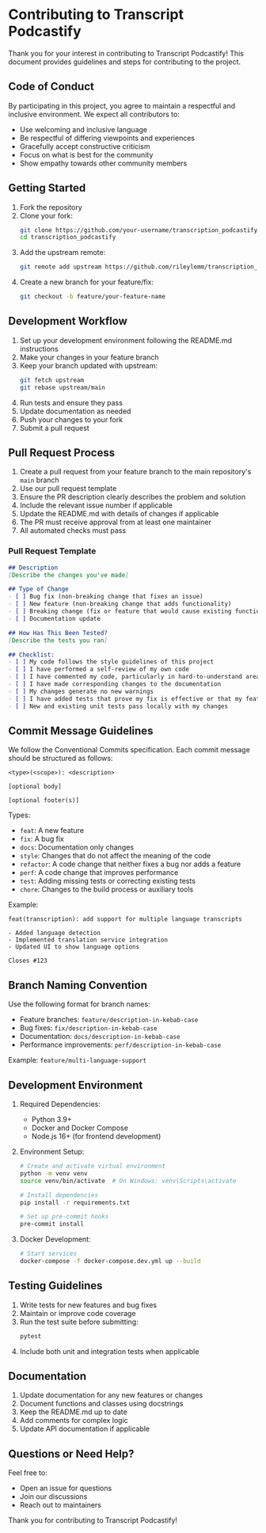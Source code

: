 # Contributing to Transcript Podcastify

Thank you for your interest in contributing to Transcript Podcastify! This document provides guidelines and steps for contributing to the project.

## Code of Conduct

By participating in this project, you agree to maintain a respectful and inclusive environment. We expect all contributors to:
- Use welcoming and inclusive language
- Be respectful of differing viewpoints and experiences
- Gracefully accept constructive criticism
- Focus on what is best for the community
- Show empathy towards other community members

## Getting Started

1. Fork the repository
2. Clone your fork:
   ```bash
   git clone https://github.com/your-username/transcription_podcastify.git
   cd transcription_podcastify
   ```
3. Add the upstream remote:
   ```bash
   git remote add upstream https://github.com/rileylemm/transcription_podcastify.git
   ```
4. Create a new branch for your feature/fix:
   ```bash
   git checkout -b feature/your-feature-name
   ```

## Development Workflow

1. Set up your development environment following the README.md instructions
2. Make your changes in your feature branch
3. Keep your branch updated with upstream:
   ```bash
   git fetch upstream
   git rebase upstream/main
   ```
4. Run tests and ensure they pass
5. Update documentation as needed
6. Push your changes to your fork
7. Submit a pull request

## Pull Request Process

1. Create a pull request from your feature branch to the main repository's `main` branch
2. Use our pull request template
3. Ensure the PR description clearly describes the problem and solution
4. Include the relevant issue number if applicable
5. Update the README.md with details of changes if applicable
6. The PR must receive approval from at least one maintainer
7. All automated checks must pass

### Pull Request Template

```markdown
## Description
[Describe the changes you've made]

## Type of Change
- [ ] Bug fix (non-breaking change that fixes an issue)
- [ ] New feature (non-breaking change that adds functionality)
- [ ] Breaking change (fix or feature that would cause existing functionality to not work as expected)
- [ ] Documentation update

## How Has This Been Tested?
[Describe the tests you ran]

## Checklist:
- [ ] My code follows the style guidelines of this project
- [ ] I have performed a self-review of my own code
- [ ] I have commented my code, particularly in hard-to-understand areas
- [ ] I have made corresponding changes to the documentation
- [ ] My changes generate no new warnings
- [ ] I have added tests that prove my fix is effective or that my feature works
- [ ] New and existing unit tests pass locally with my changes
```

## Commit Message Guidelines

We follow the Conventional Commits specification. Each commit message should be structured as follows:

```
<type>(<scope>): <description>

[optional body]

[optional footer(s)]
```

Types:
- `feat`: A new feature
- `fix`: A bug fix
- `docs`: Documentation only changes
- `style`: Changes that do not affect the meaning of the code
- `refactor`: A code change that neither fixes a bug nor adds a feature
- `perf`: A code change that improves performance
- `test`: Adding missing tests or correcting existing tests
- `chore`: Changes to the build process or auxiliary tools

Example:
```
feat(transcription): add support for multiple language transcripts

- Added language detection
- Implemented translation service integration
- Updated UI to show language options

Closes #123
```

## Branch Naming Convention

Use the following format for branch names:
- Feature branches: `feature/description-in-kebab-case`
- Bug fixes: `fix/description-in-kebab-case`
- Documentation: `docs/description-in-kebab-case`
- Performance improvements: `perf/description-in-kebab-case`

Example: `feature/multi-language-support`

## Development Environment

1. Required Dependencies:
   - Python 3.9+
   - Docker and Docker Compose
   - Node.js 16+ (for frontend development)

2. Environment Setup:
   ```bash
   # Create and activate virtual environment
   python -m venv venv
   source venv/bin/activate  # On Windows: venv\Scripts\activate
   
   # Install dependencies
   pip install -r requirements.txt
   
   # Set up pre-commit hooks
   pre-commit install
   ```

3. Docker Development:
   ```bash
   # Start services
   docker-compose -f docker-compose.dev.yml up --build
   ```

## Testing Guidelines

1. Write tests for new features and bug fixes
2. Maintain or improve code coverage
3. Run the test suite before submitting:
   ```bash
   pytest
   ```
4. Include both unit and integration tests when applicable

## Documentation

1. Update documentation for any new features or changes
2. Document functions and classes using docstrings
3. Keep the README.md up to date
4. Add comments for complex logic
5. Update API documentation if applicable

## Questions or Need Help?

Feel free to:
- Open an issue for questions
- Join our discussions
- Reach out to maintainers

Thank you for contributing to Transcript Podcastify! 